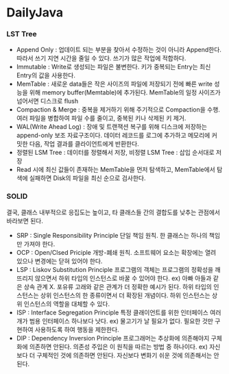 # DailyJava
### LST Tree
- Append Only : 업데이트 되는 부분을 찾아서 수정하는 것이 아니라 Append한다. 따라서 쓰기 지연 시간을 줄일 수 있다. 쓰기가 많은 작업에 적합하다.
- Immutable : Write로 생성되는 파일은 불변한다. 키가 중복되는 Entry는 최신 Entry의 값을 사용한다.
- MemTable : 새로운 data들은 작은 사이즈의 파일에 저장되기 전에 빠른 write 성능을 위해 memory buffer(Memtable)에 추가된다. MemTable의 일정 사이즈가 넘어서면 디스크로 flush
- Compaction & Merge : 중복을 제거하기 위해 주기적으로 Compaction을 수행. 여러 파일을 병합하여 파일 수를 줄이고, 중복된 키나 삭제된 키 제거.
- WAL(Write Ahead Log) : 장애 및 트랜잭션 복구를 위해 디스크에 저장하는 append-only 보조 자료구조이다. 데이터 레코드를 로그에 추가하고 메모리에 커밋한 다음, 작업 결과를 클라이언트에게 반환한다.
- 정렬된 LSM Tree : 데이터를 정렬해서 저장, 비정렬 LSM Tree : 삽입 순서대로 저장
- Read 시에 최신 값들이 존재하는 MemTable을 먼저 탐색하고, MemTable에서 탐색에 실패하면 Disk의 파일을 최신 순으로 검사한다.

### SOLID
결국, 클래스 내부적으로 응집도는 높이고, 타 클래스들 간의 결합도를 낮추는 관점에서 바라보면 된다.
- SRP : Single Responsibility Principle 단일 책임 원칙. 한 클래스는 하나의 책임만 가져야 한다.
- OCP : Open/Clsed Priciple 개방-폐쇄 원칙. 소프트웨어 요소는 확장에는 열려 있으나 변경에는 닫혀 있어야 한다.
- LSP : Liskov Substitution Principle 프로그램의 객체는 프로그램의 정확성을 깨뜨리지 않으면서 하위 타입의 인스턴스로 바꿀 수 있어야 한다. ex) 아빠 아들과 같은 상속 관계 X. 포유류 고래와 같은 관계가 더 정확한 예시가 된다. 하위 타입의 인스턴스는 상위 인스턴스의 한 종류이면서 더 확장된 개념이다. 하위 인스턴스는 상위 인스턴스의 역할을 대체할 수 있다. 
- ISP : Interface Segregation Principle 특정 클래이언트를 위한 인터페이스 여러 개가 범용 인터페이스 하나보다 낫다. ex) 물고기가 날 필요가 없다. 필요한 것만 구현하여 사용하도록 하여 행동을 제한한다.
- DIP : Dependency Inversion Principle 프로그래머는 추상화에 의존해야지 구체화에 의존하면 안된다. 의존성 주입은 이 원칙을 따르는 방법 중 하나이다. ex) 자신보다 더 구체적인 것에 의존하면 안된다. 자신보다 변화기 쉬운 것에 의존해서는 안된다. 
